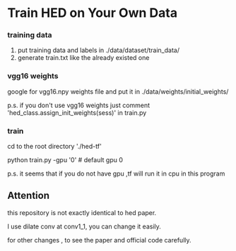 # Train HED on Your Own Data

### training data
1. put training data and labels in ./data/dataset/train_data/
2. generate train.txt like the already existed one

### vgg16 weights
google for vgg16.npy weights file and put it in ./data/weights/initial_weights/

p.s. if you don't use vgg16 weights just comment 'hed_class.assign_init_weights(sess)' in train.py

### train
cd to the root directory './hed-tf'

python train.py -gpu '0' # default gpu 0

p.s. it seems that if you do not have gpu ,tf will run it in cpu in this program

## Attention

this repository is not exactly identical to hed paper.

I use dilate conv at conv1_1, you can change it easily.

for other changes , to see the paper and official code carefully.